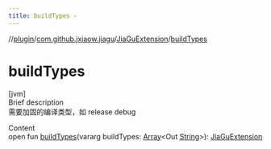 ```yaml
---
title: buildTypes -
---
```

//[plugin](../../index.md)/[com.github.jxiaow.jiagu](../index.md)/[JiaGuExtension](index.md)/[buildTypes](build-types.md)



# buildTypes  
[jvm]  
Brief description  
需要加固的编译类型，如 release debug  
  
  
Content  
open fun [buildTypes](build-types.md)(vararg buildTypes: [Array](https://kotlinlang.org/api/latest/jvm/stdlib/kotlin/-array/index.html)<Out [String](https://kotlinlang.org/api/latest/jvm/stdlib/kotlin/-string/index.html)>): [JiaGuExtension](index.md)  




